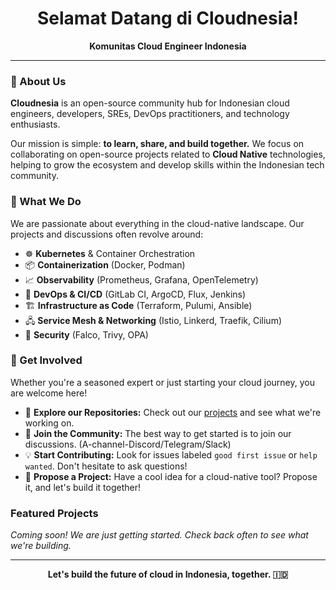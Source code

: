 
<h1 align="center">Selamat Datang di Cloudnesia!</h1>
<p align="center">
  <strong>Komunitas Cloud Engineer Indonesia</strong>
</p>

---

### 👋 About Us

**Cloudnesia** is an open-source community hub for Indonesian cloud engineers, developers, SREs, DevOps practitioners, and technology enthusiasts.

Our mission is simple: **to learn, share, and build together.** We focus on collaborating on open-source projects related to **Cloud Native** technologies, helping to grow the ecosystem and develop skills within the Indonesian tech community.

### 🚀 What We Do

We are passionate about everything in the cloud-native landscape. Our projects and discussions often revolve around:

* ☸️ **Kubernetes** & Container Orchestration
* 📦 **Containerization** (Docker, Podman)
* 📈 **Observability** (Prometheus, Grafana, OpenTelemetry)
* 🔧 **DevOps & CI/CD** (GitLab CI, ArgoCD, Flux, Jenkins)
* 🏗️ **Infrastructure as Code** (Terraform, Pulumi, Ansible)
* 🖧 **Service Mesh & Networking** (Istio, Linkerd, Traefik, Cilium)
* 🔐 **Security** (Falco, Trivy, OPA)

### 🤝 Get Involved

Whether you're a seasoned expert or just starting your cloud journey, you are welcome here!

* 👀 **Explore our Repositories:** Check out our [projects](https://github.com/orgs/cloudnesia/repositories) and see what we're working on.
* 💬 **Join the Community:** The best way to get started is to join our discussions. (A-channel-Discord/Telegram/Slack)
* 💡 **Start Contributing:** Look for issues labeled `good first issue` or `help wanted`. Don't hesitate to ask questions!
* 🚀 **Propose a Project:** Have a cool idea for a cloud-native tool? Propose it, and let's build it together!

### Featured Projects

*Coming soon! We are just getting started. Check back often to see what we're building.*

---

<p align="center">
  <strong>Let's build the future of cloud in Indonesia, together. 🇮🇩</strong>
</p>

